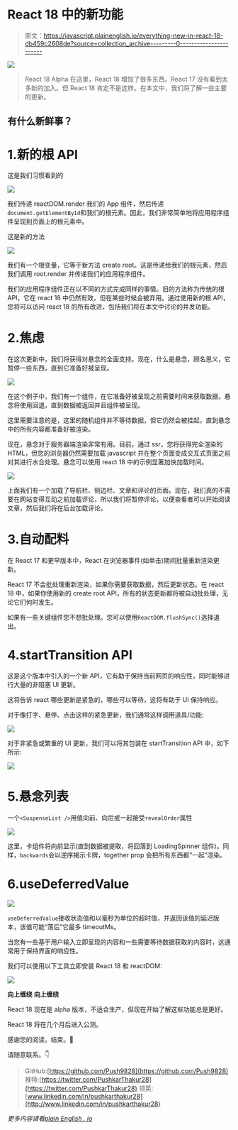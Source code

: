 # React 18 中的新功能

> 原文：<https://javascript.plainenglish.io/everything-new-in-react-18-db459c2608de?source=collection_archive---------0----------------------->

![](img/6083b1111b09c3ee4bace83feac79bd1.png)

> React 18 Alpha 在这里，React 18 增加了很多东西。React 17 没有看到太多新的加入。但 React 18 肯定不是这样。在本文中，我们将了解一些主要的更新。

## 有什么新鲜事？

# 1.新的根 API

这是我们习惯看到的

![](img/f80295f1af018d9d720150652df65ca1.png)

我们传递 reactDOM.render 我们的 App 组件，然后传递`document.getElementById`和我们的根元素。因此，我们非常简单地将应用程序组件呈现到页面上的根元素中。

这是新的方法

![](img/12c79582489aa7841de171ad161acbe5.png)

我们有一个根变量，它等于新方法 create root。这是传递给我们的根元素，然后我们调用 root.render 并传递我们的应用程序组件。

我们的应用程序组件正在以不同的方式完成同样的事情。旧的方法称为传统的根 API，它在 react 18 中仍然有效，但在某些时候会被弃用。通过使用新的根 API，您将可以访问 react 18 的所有改进，包括我们将在本文中讨论的并发功能。

# 2.焦虑

在这次更新中，我们将获得对悬念的全面支持。现在，什么是悬念，顾名思义，它暂停一些东西，直到它准备好被呈现。

![](img/4aeeb62aef8d7147c30a008b834f9738.png)

在这个例子中，我们有一个组件，在它准备好被呈现之前需要时间来获取数据。悬念将使用回退，直到数据被返回并且组件被呈现。

这里需要注意的是，这里的随机组件并不等待数据，但它仍然会被挂起，直到悬念中的所有内容都准备好被渲染。

现在，悬念对于服务器端渲染非常有用。目前，通过 ssr，您将获得完全渲染的 HTML，但您的浏览器仍然需要加载 javascript 并在整个页面变成交互式页面之前对其进行水合处理。悬念可以使用 react 18 中的示例显著加快加载时间。

![](img/4720391529577663375d84c78f4e1ee2.png)

上面我们有一个加载了导航栏、侧边栏、文章和评论的页面。现在，我们真的不需要在网站变得互动之前加载评论，所以我们将暂停评论，以便查看者可以开始阅读文章，然后我们将在后台加载评论。

# 3.自动配料

在 React 17 和更早版本中，React 在浏览器事件(如单击)期间批量重新渲染更新。

React 17 不会批处理重新渲染，如果你需要获取数据，然后更新状态。在 react 18 中，如果你使用新的 create root API，所有的状态更新都将被自动批处理，无论它们何时发生。

如果有一些关键组件您不想批处理。您可以使用`ReactDOM.flushSync()`选择退出。

# 4.startTransition API

这是这个版本中引入的一个新 API，它有助于保持当前网页的响应性，同时能够进行大量的非阻塞 UI 更新。

这将告诉 react 哪些更新是紧急的，哪些可以等待，这将有助于 UI 保持响应。

对于像打字、悬停、点击这样的紧急更新，我们通常这样调用道具/功能:

![](img/f4982fa15ed89228fd02d968dc05145d.png)

对于非紧急或繁重的 UI 更新，我们可以将其包装在 startTransition API 中，如下所示:

![](img/5ad1ed51acafd6c848194177df5b1b76.png)

# 5.悬念列表

一个`<SuspenseList />`用值向前、向后或一起接受`revealOrder`属性

![](img/7aefa408bdce15ed1a6077ae62440536.png)

这里，卡组件将向前显示(直到数据被提取，将回落到 LoadingSpinner 组件)。同样，`backwards`会以逆序揭示卡牌，together prop 会把所有东西都“一起”渲染。

# 6.useDeferredValue

![](img/5b35e3f6a904d2be47c05fd5ceee7c04.png)

`useDeferredValue`接收状态值和以毫秒为单位的超时值，并返回该值的延迟版本，该值可能“落后”它最多 timeoutMs。

当您有一些基于用户输入立即呈现的内容和一些需要等待数据获取的内容时，这通常用于保持界面的响应性。

我们可以使用以下工具立即安装 React 18 和 reactDOM:

![](img/e7d490528298271e105d934e275dbac3.png)

**向上缠绕** **向上缠绕**

React 18 现在是 alpha 版本，不适合生产，但现在开始了解这些功能总是更好。

React 18 将在几个月后进入公测。

感谢您的阅读。结束。🙌

请随意联系。👇

> GitHub:[https://github.com/Push9828](https://github.com/Push9828)
> 推特:[https://twitter.com/PushkarThakur28](https://twitter.com/PushkarThakur28)
> 领英:[www.linkedin.com/in/pushkarthakur28](http://www.linkedin.com/in/pushkarthakur28)

*更多内容请看*[*plain English . io*](http://plainenglish.io/)